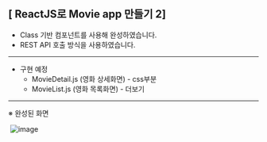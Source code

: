 ## [ ReactJS로 Movie app 만들기 2]

- Class 기반 컴포넌트를 사용해 완성하였습니다.
- REST API 호출 방식을 사용하였습니다.

----

- 구현 예정
  - MovieDetail.js (영화 상세화면) - css부분
  - MovieList.js (영화 목록화면) - 더보기

------

※ 완성된 화면

​     ![image](https://user-images.githubusercontent.com/47530310/75886920-585a1900-5e6c-11ea-8439-db07076971ac.gif)



